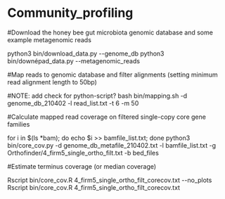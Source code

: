 # Community_profiling

#Download the honey bee gut microbiota genomic database and some example metagenomic reads

python3 bin/download_data.py --genome_db
python3 bin/downépad_data.py --metagenomic_reads

#Map reads to genomic database and filter alignments (setting minimum read alignment length to 50bp)

#NOTE: add check for python-script? 
bash bin/mapping.sh -d genome_db_210402 -l read_list.txt -t 6 -m 50

#Calculate mapped read coverage on filtered single-copy core gene families 

for i in $(ls *bam); do echo $i >> bamfile_list.txt; done
python3 bin/core_cov.py -d genome_db_metafile_210402.txt -l bamfile_list.txt  -g Orthofinder/4_firm5_single_ortho_filt.txt -b bed_files


#Estimate terminus coverage (or median coverage)

Rscript bin/core_cov.R 4_firm5_single_ortho_filt_corecov.txt --no_plots
Rscript bin/core_cov.R 4_firm5_single_ortho_filt_corecov.txt 